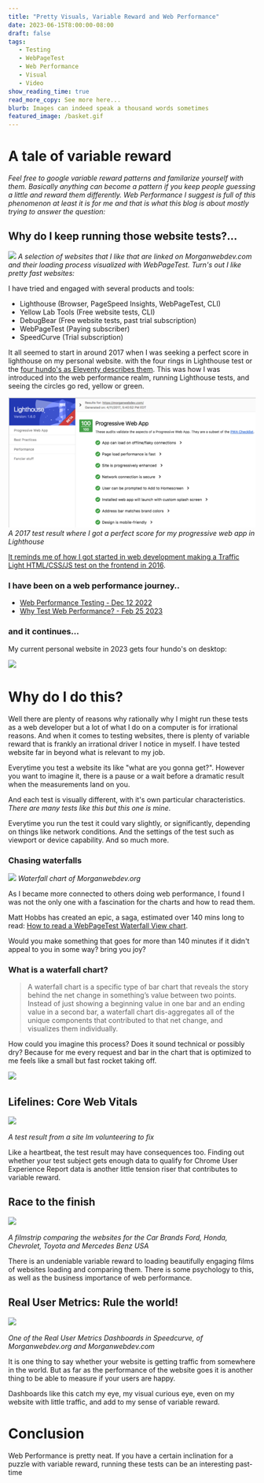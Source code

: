 ```yaml
---
title: "Pretty Visuals, Variable Reward and Web Performance"
date: 2023-06-15T8:00:00-08:00
draft: false
tags: 
   - Testing
   - WebPageTest
   - Web Performance
   - Visual
   - Video
show_reading_time: true
read_more_copy: See more here...
blurb: Images can indeed speak a thousand words sometimes
featured_image: /basket.gif
---
```


# A tale of variable reward

*Feel free to google variable reward patterns and familarize yourself with them. Basically anything can become a pattern if you keep people guessing a little and reward them differently. Web Performance I suggest is full of this phenomenon at least it is for me and that is what this blog is about mostly trying to answer the question:*

## Why do I keep running those website tests?...

![](/basket.gif)
*A selection of websites that I like that are linked on Morganwebdev.com and their loading process visualized with WebPageTest. Turn's out I like pretty fast websites:*

I have tried and engaged with several products and tools:

* Lighthouse (Browser, PageSpeed Insights, WebPageTest, CLI)
* Yellow Lab Tools (Free website tests, CLI)
* DebugBear (Free website tests, past trial subscription)
* WebPageTest (Paying subscriber)
* SpeedCurve (Trial subscription)

It all seemed to start in around 2017 when I was seeking a perfect score in lighthouse on my personal website. with the four rings in Lighthouse test or the [four hundo's as Eleventy describes them](https://www.11ty.dev/docs/starter/?tags=perfectlh). This was how I was introduced into the web performance realm, running Lighthouse tests, and seeing the circles go red, yellow or green.

![](https://github.com/airbr/newpersonal/raw/master/readme-assets/PWA100.png)
*A 2017 test result where I got a perfect score for my progressive web app in Lighthouse*

[It reminds me of how I got started in web development making a Traffic Light HTML/CSS/JS test on the frontend in 2016](/posts/my-start).

### I have been on a web performance journey.. 
*   [Web Performance Testing - Dec 12 2022](/posts/performance)
*   [Why Test Web Performance? -  Feb 25 2023](/posts/performance-tools)
###  and it continues...

My current personal website in 2023 gets four hundo's on desktop:

![](/four-hundos.png)


# Why do I do this?

Well there are plenty of reasons why rationally why I might run these tests as a web developer but a lot of what I do on a computer is for irrational reasons. And when it comes to testing websites, there is plenty of variable reward that is frankly an irrational driver I notice in myself. I have tested website far in beyond what is relevant to my job.

Everytime you test a website its like "what are you gonna get?". However you want to imagine it, there is a pause or a wait before a dramatic result when the measurements land on you.

And each test is visually different, with it's own particular characteristics. *There are many tests like this but this one is mine*.

Everytime you run the test it could vary slightly, or significantly, depending on things like network conditions. And the settings of the test such as viewport or device capability. And so much more.

### Chasing waterfalls

![](/waterfall.png)
*Waterfall chart of Morganwebdev.org*

As I became more connected to others doing web performance, I found I was not the only one with a fascination for the charts and how to read them.

Matt Hobbs has created an epic, a saga, estimated over 140 mins long to read: [ How to read a WebPageTest Waterfall View chart](https://nooshu.com/blog/2019/10/02/how-to-read-a-wpt-waterfall-chart/).

Would you make something that goes for more than 140 minutes if it didn't appeal to you in some way? bring you joy?

### What is a waterfall chart?

> A waterfall chart is a specific type of bar chart that reveals the story behind the net change in something’s value between two points.  Instead of just showing a beginning value in one bar and an ending value in a second bar, a waterfall chart dis-aggregates all of the unique components that contributed to that net change, and visualizes them individually.

How could you imagine this process? Does it sound technical or possibly dry? Because for me every request and bar in the chart that is optimized to me feels like a small but fast rocket taking off.

![](/rocket.gif)








## Lifelines: Core Web Vitals

![](/vitals-failed.png)

*A test result from a site Im volunteering to fix*

Like a heartbeat, the test result may have consequences too. Finding out whether your test subject gets enough data to qualify for Chrome User Experience Report data is another little tension riser that contributes to variable reward.


## Race to the finish

![](/cars.gif)

*A filmstrip comparing the websites for the Car Brands Ford, Honda, Chevrolet, Toyota and Mercedes Benz USA*

There is an undeniable variable reward to loading beautifully engaging films of websites loading and comparing them. There is some psychology to this, as well as the business importance of web performance.

## Real User Metrics: Rule the world!

![](/globe.png)

*One of the Real User Metrics Dashboards in Speedcurve, of Morganwebdev.org and Morganwebdev.com*

It is one thing to say whether your website is getting traffic from somewhere in the world. But as far as the performance of the website goes it is another thing to be able to measure if your users are happy.

Dashboards like this catch my eye, my visual curious eye, even on my website with little traffic, and add to my sense of variable reward.


# Conclusion

Web Performance is pretty neat. If you have a certain inclination for a puzzle with variable reward, running these tests can be an interesting past-time


